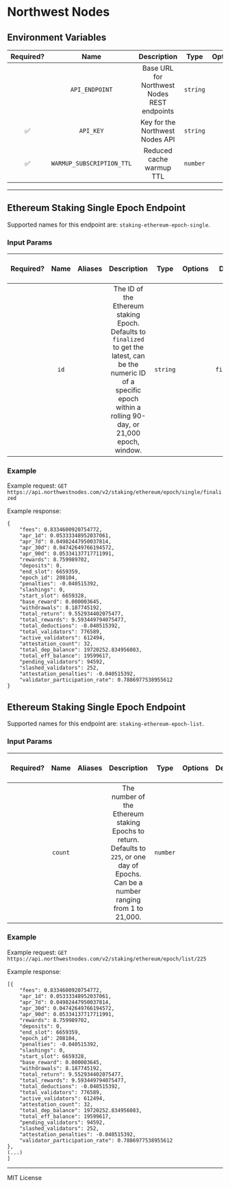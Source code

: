 # Northwest Nodes

## Environment Variables

| Required? |           Name            |                 Description                 |   Type   | Options |               Default               |
| :-------: | :-----------------------: | :-----------------------------------------: | :------: | :-----: | :---------------------------------: |
|           |      `API_ENDPOINT`       | Base URL for Northwest Nodes REST endpoints | `string` |         | `https://api.northwestnodes.com/v2` |
|    ✅     |         `API_KEY`         |       Key for the Northwest Nodes API       | `string` |         |                                     |
|    ✅     | `WARMUP_SUBSCRIPTION_TTL` |          Reduced cache warmup TTL           | `number` |         |                10000                |

---

## Ethereum Staking Single Epoch Endpoint

Supported names for this endpoint are: `staking-ethereum-epoch-single`.

### Input Params

| Required? | Name | Aliases |                                                                                 Description                                                                                  |   Type   | Options |   Default   | Depends On | Not Valid With |
| :-------: | :--: | :-----: | :--------------------------------------------------------------------------------------------------------------------------------------------------------------------------: | :------: | :-----: | :---------: | :--------: | :------------: |
|           | `id` |         | The ID of the Ethereum staking Epoch. Defaults to `finalized` to get the latest, can be the numeric ID of a specific epoch within a rolling 90-day, or 21,000 epoch, window. | `string` |         | `finalized` |

### Example

Example request: `GET https://api.northwestnodes.com/v2/staking/ethereum/epoch/single/finalized`

Example response:

```
{
    "fees": 0.8334600920754772,
    "apr_1d": 0.05333348952037061,
    "apr_7d": 0.04982447950037814,
    "apr_30d": 0.04742649766194572,
    "apr_90d": 0.05334137717711991,
    "rewards": 8.759989702,
    "deposits": 0,
    "end_slot": 6659359,
    "epoch_id": 208104,
    "penalties": -0.040515392,
    "slashings": 0,
    "start_slot": 6659328,
    "base_reward": 0.000003645,
    "withdrawals": 8.187745192,
    "total_return": 9.552934402075477,
    "total_rewards": 9.593449794075477,
    "total_deductions": -0.040515392,
    "total_validators": 776589,
    "active_validators": 612494,
    "attestation_count": 32,
    "total_dep_balance": 19720252.834956083,
    "total_eff_balance": 19599617,
    "pending_validators": 94592,
    "slashed_validators": 252,
    "attestation_penalties": -0.040515392,
    "validator_participation_rate": 0.7886977538955612
}
```

## Ethereum Staking Single Epoch Endpoint

Supported names for this endpoint are: `staking-ethereum-epoch-list`.

### Input Params

| Required? |  Name   | Aliases |                                                               Description                                                               |   Type   | Options | Default | Depends On | Not Valid With |
| :-------: | :-----: | :-----: | :-------------------------------------------------------------------------------------------------------------------------------------: | :------: | :-----: | :-----: | :--------: | :------------: |
|           | `count` |         | The number of the Ethereum staking Epochs to return. Defaults to `225`, or one day of Epochs. Can be a number ranging from 1 to 21,000. | `number` |         |  `255`  |

### Example

Example request: `GET https://api.northwestnodes.com/v2/staking/ethereum/epoch/list/225`

Example response:

```
[{
    "fees": 0.8334600920754772,
    "apr_1d": 0.05333348952037061,
    "apr_7d": 0.04982447950037814,
    "apr_30d": 0.04742649766194572,
    "apr_90d": 0.05334137717711991,
    "rewards": 8.759989702,
    "deposits": 0,
    "end_slot": 6659359,
    "epoch_id": 208104,
    "penalties": -0.040515392,
    "slashings": 0,
    "start_slot": 6659328,
    "base_reward": 0.000003645,
    "withdrawals": 8.187745192,
    "total_return": 9.552934402075477,
    "total_rewards": 9.593449794075477,
    "total_deductions": -0.040515392,
    "total_validators": 776589,
    "active_validators": 612494,
    "attestation_count": 32,
    "total_dep_balance": 19720252.834956083,
    "total_eff_balance": 19599617,
    "pending_validators": 94592,
    "slashed_validators": 252,
    "attestation_penalties": -0.040515392,
    "validator_participation_rate": 0.7886977538955612
},
(...)
]
```

---

MIT License
